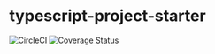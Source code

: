 [//]: # "TODO: Write new README"
[//]: # "TODO: Update/replace badges"

# typescript-project-starter

[![CircleCI](https://circleci.com/gh/jcowman2/typescript-project-starter.svg?style=svg)](https://circleci.com/gh/jcowman2/typescript-project-starter)
[![Coverage Status](https://coveralls.io/repos/github/jcowman2/typescript-project-starter/badge.svg?branch=master)](https://coveralls.io/github/jcowman2/typescript-project-starter?branch=master)